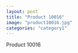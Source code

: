 ```yaml
---
layout: post
title: "Product 10016"
image: "product10016.jpg"
categories: "category1"
---
```

Product 10016
